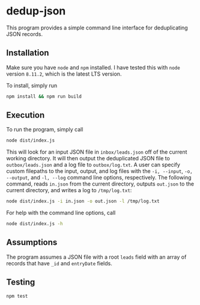 # dedup-json

This program provides a simple command line interface
for deduplicating JSON records.

## Installation

Make sure you have `node` and `npm` installed. I have tested
this with `node` version `8.11.2`, which is the latest LTS
version.

To install, simply run

```bash
npm install && npm run build
```

## Execution

To run the program, simply call

```bash
node dist/index.js
```

This will look for an input JSON file in `inbox/leads.json` off
of the current working directory. It will then output the deduplicated
JSON file to `outbox/leads.json` and a log file to `outbox/log.txt`.
A user can specify custom filepaths to the input, output, and log files
with the `-i, --input`, `-o, --output`, and `-l, --log` command line options,
respectively. The following command, reads `in.json` from the current directory,
outputs `out.json` to the current directory, and writes a log to `/tmp/log.txt`:

```bash
node dist/index.js -i in.json -o out.json -l /tmp/log.txt
```

For help with the command line options, call

```bash
node dist/index.js -h
```

## Assumptions

The program assumes a JSON file with a root `leads` field with an array of records
that have `_id` and `entryDate` fields.

## Testing

```bash
npm test
```
